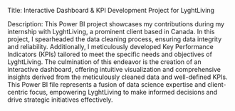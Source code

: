 Title: Interactive Dashboard & KPI Development Project for LyghtLiving

Description: This Power BI project showcases my contributions during my internship with LyghtLiving, a prominent client based in Canada. In this project, I spearheaded the data cleaning process, ensuring data integrity and reliability. Additionally, I meticulously developed Key Performance Indicators (KPIs) tailored to meet the specific needs and objectives of LyghtLiving. The culmination of this endeavor is the creation of an interactive dashboard, offering intuitive visualization and comprehensive insights derived from the meticulously cleaned data and well-defined KPIs. This Power BI file represents a fusion of data science expertise and client-centric focus, empowering LyghtLiving to make informed decisions and drive strategic initiatives effectively.
